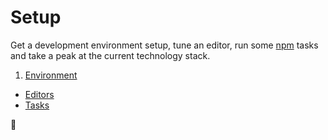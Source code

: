 # Setup
Get a development environment setup, tune an editor, run some [npm][npm] tasks
and take a peak at the current technology stack.

1. [Environment](Environment.md)
* [Editors](Editors.md)
* [Tasks](Tasks.md)

:metal:

<!-- Markdown links -->
[npm]: https://www.npmjs.com


